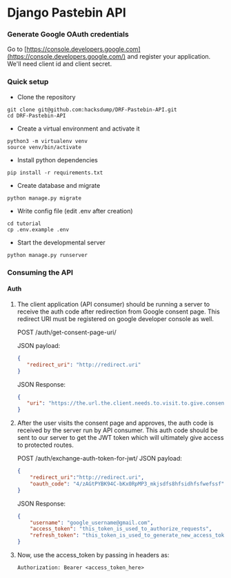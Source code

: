 # Django Pastebin API

### Generate Google OAuth credentials

Go to [https://console.developers.google.com](https://console.developers.google.com/) and register your application. We'll need client id and client secret.

### Quick setup

* Clone the repository

```shell
git clone git@github.com:hacksdump/DRF-Pastebin-API.git
cd DRF-Pastebin-API
```

* Create a virtual environment and activate it
  
```shell
python3 -m virtualenv venv
source venv/bin/activate
```

* Install python dependencies

```shell
pip install -r requirements.txt
```

* Create database and migrate

```shell
python manage.py migrate
```

* Write config file (edit .env after creation)

```shell
cd tutorial
cp .env.example .env
```

* Start the developmental server

```shell
python manage.py runserver
```

### Consuming the API

#### Auth

1. The client application (API consumer) should be running a server to receive the auth code after redirection from Google consent page. This redirect URI must be registered on google developer console as well.

    POST /auth/get-consent-page-uri/
   
   JSON payload:
    ```json
    {
       "redirect_uri": "http://redirect.uri"
    }
    ```
   JSON Response:
    ```json
    {
       "uri": "https://the.url.the.client.needs.to.visit.to.give.consent"
    }
    ```
   
2. After the user visits the consent page and approves, the auth code is received by the server run by API consumer. This auth code should be sent to our server to get the JWT token which will ultimately give access to protected routes.

    POST /auth/exchange-auth-token-for-jwt/
    JSON payload:
    ```json
    {
	    "redirect_uri":"http://redirect.uri",
	    "oauth_code": "4/zAGtPYBK94C-bKx0RpMP3_mkjsdfs8hfsidhfsfwefssf"
    }
    ```
   JSON Response:
    ```json
    {
        "username": "google_username@gmail.com",
        "access_token": "this_token_is_used_to_authorize_requests",
        "refresh_token": "this_token_is_used_to_generate_new_access_token"
    }
    ```
   
3. Now, use the access_token by passing in headers as:
    
    `Authorization: Bearer <access_token_here>`